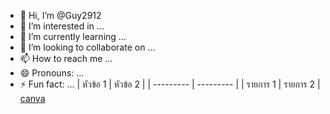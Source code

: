 - 👋 Hi, I’m @Guy2912
- 👀 I’m interested in ...
- 🌱 I’m currently learning ...
- 💞️ I’m looking to collaborate on ...
- 📫 How to reach me ...
- 😄 Pronouns: ...
- ⚡ Fun fact: ...
| หัวข้อ 1 | หัวข้อ 2 | 
| --------- | --------- | 
| รายการ 1 | รายการ 2 | 
[canva](https://www.canva.com/design/DAGSPvctDbY/XkoutrRSeBEE02_5aDnp_w/edit?utm_content=DAGSPvctDbY&utm_campaign=designshare&utm_medium=link2&utm_source=sharebutton)
<!---
Guy2912/Guy2912 is a ✨ special ✨ repository because its `README.md` (this file) appears on your GitHub profile.
You can click the Preview link to take a look at your changes.
--->
